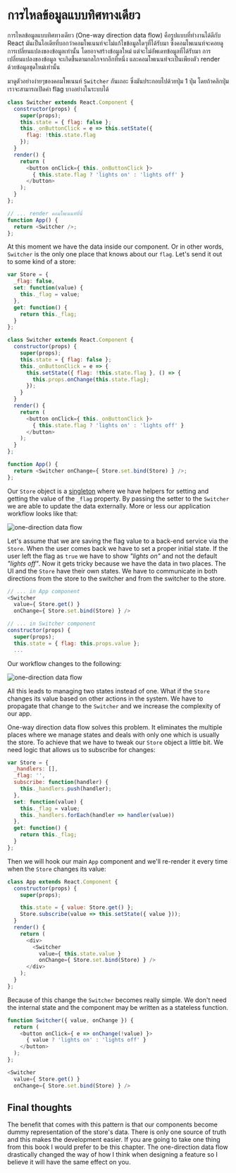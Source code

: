 # การไหลข้อมูลแบบทิศทางเดียว

การไหลข้อมูลแบบทิศทางเดียว (One-way direction data flow) คือรูปแบบที่ทำงานได้ดีกับ React มันเป็นไอเดียที่บอกว่าคอมโพเนนท์จะไม่แก้ไขข้อมูลใดๆที่ได้รับมา ซึ่งคอมโพเนนท์จะคอยดูการเปลี่ยนแปลงของข้อมูลเท่านั้น โดยอาจสร้างข้อมูลใหม่ แต่จะไม่อัพเดทข้อมูลที่ได้รับมา การเปลี่ยนแปลงของข้อมูล จะเกิดขึ้นตามกลไกจากอีกที่หนึ่ง และคอมโพเนนท์จะเป็นเพียงตัว render ด้วยข้อมูลชุดใหม่เท่านั้น

มาดูตัวอย่างง่ายๆของคอมโพเนนท์ `Switcher` กันเถอะ ซึ่งมันประกอบไปด้วยปุ่ม 1 ปุ่ม โดยถ้าคลิกปุ่มเราจะสามารถเปิดค่า flag บางอย่างในระบบได้

```js
class Switcher extends React.Component {
  constructor(props) {
    super(props);
    this.state = { flag: false };
    this._onButtonClick = e => this.setState({
      flag: !this.state.flag
    });
  }
  render() {
    return (
      <button onClick={ this._onButtonClick }>
        { this.state.flag ? 'lights on' : 'lights off' }
      </button>
    );
  }
};

// ... render คอมโพเนนท์ที่นี่
function App() {
  return <Switcher />;
};
```

At this moment we have the data inside our component. Or in other words, `Switcher` is the only one place that knows about our `flag`. Let's send it out to some kind of a store:

```js
var Store = {
  _flag: false,
  set: function(value) {
    this._flag = value;
  },
  get: function() {
    return this._flag;
  }
};

class Switcher extends React.Component {
  constructor(props) {
    super(props);
    this.state = { flag: false };
    this._onButtonClick = e => {
      this.setState({ flag: !this.state.flag }, () => {
        this.props.onChange(this.state.flag);
      });
    }
  }
  render() {
    return (
      <button onClick={ this._onButtonClick }>
        { this.state.flag ? 'lights on' : 'lights off' }
      </button>
    );
  }
};

function App() {
  return <Switcher onChange={ Store.set.bind(Store) } />;
};
```

Our `Store` object is a [singleton](https://addyosmani.com/resources/essentialjsdesignpatterns/book/#singletonpatternjavascript) where we have helpers for setting and getting the value of the `_flag` property. By passing the setter to the `Switcher` we are able to update the data externally. More or less our application workflow looks like that:

![one-direction data flow](./one-direction-1.jpg)

Let's assume that we are saving the flag value to a back-end service via the `Store`. When the user comes back we have to set a proper initial state. If the user left the flag as `true` we have to show *"lights on"* and not the default *"lights off"*. Now it gets tricky because we have the data in two places. The UI and the `Store` have their own states. We have to communicate in both directions from the store to the switcher and from the switcher to the store.

```js
// ... in App component
<Switcher
  value={ Store.get() }
  onChange={ Store.set.bind(Store) } />

// ... in Switcher component
constructor(props) {
  super(props);
  this.state = { flag: this.props.value };
  ...
```

Our workflow changes to the following:

![one-direction data flow](./one-direction-2.jpg)

All this leads to managing two states instead of one. What if the `Store` changes its value based on other actions in the system. We have to propagate that change to the `Switcher` and we increase the complexity of our app.

One-way direction data flow solves this problem. It eliminates the multiple places where we manage states and deals with only one which is usually the store. To achieve that we have to tweak our `Store` object a little bit. We need logic that allows us to subscribe for changes:

<span class="new-page"></span>

```js
var Store = {
  _handlers: [],
  _flag: '',
  subscribe: function(handler) {
    this._handlers.push(handler);
  },
  set: function(value) {
    this._flag = value;
    this._handlers.forEach(handler => handler(value))
  },
  get: function() {
    return this._flag;
  }
};
```

Then we will hook our main `App` component and we'll re-render it every time when the `Store` changes its value:

```js
class App extends React.Component {
  constructor(props) {
    super(props);

    this.state = { value: Store.get() };
    Store.subscribe(value => this.setState({ value }));
  }
  render() {
    return (
      <div>
        <Switcher
          value={ this.state.value }
          onChange={ Store.set.bind(Store) } />
      </div>
    );
  }
};
```

Because of this change the `Switcher` becomes really simple. We don't need the internal state and the component may be written as a stateless function.

```js
function Switcher({ value, onChange }) {
  return (
    <button onClick={ e => onChange(!value) }>
      { value ? 'lights on' : 'lights off' }
    </button>
  );
};

<Switcher
  value={ Store.get() }
  onChange={ Store.set.bind(Store) } />
```

## Final thoughts

The benefit that comes with this pattern is that our components become dummy representation of the store's data. There is only one source of truth and this makes the development easier. If you are going to take one thing from this book I would prefer to be this chapter. The one-direction data flow drastically changed the way of how I think when designing a feature so I believe it will have the same effect on you.
